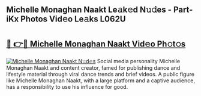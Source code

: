 ## Michelle Monaghan Naakt Le𝚊k𝚎d N𝚞𝚍es - Part-iKx Photos Vid𝚎o Le𝚊ks L062U

# <h2><a href="http://fb35baq.evod.top/?m=Michelle+Monaghan+Naakt">🔗 👉🔴 Michelle Monaghan Naakt Vid𝚎o Ph𝚘t𝚘s</a></h2>

[![Michelle Monaghan Naakt N𝚞d𝚎s](https://i.imgur.com/8V9OHl7.gif)](http://fb35baq.evod.top/?m=Michelle+Monaghan+Naakt)
Social media personality Michelle Monaghan Naakt and content creator, famed for publishing dance and lifestyle material through viral dance trends and brief videos. A public figure like Michelle Monaghan Naakt, with a large platform and a captive audience, has a responsibility to use his influence for good. 
